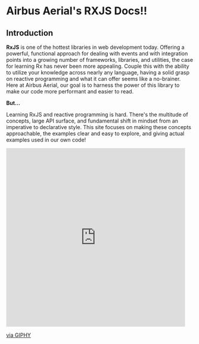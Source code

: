 # Airbus Aerial's RXJS Docs!!

## Introduction

**RxJS** is one of the hottest libraries in web development today. Offering a powerful, functional approach for dealing with events and with integration points into a growing number of frameworks, libraries, and utilities, the case for learning Rx has never been more appealing. Couple this with the ability to utilize your knowledge across nearly any language, having a solid grasp on reactive programming and what it can offer seems like a no-brainer. Here at Airbus Aerial, our goal is to harness the power of this library to make our code more performant and easier to read.

**But...**

Learning RxJS and reactive programming is hard. There's the multitude of concepts, large API surface, and fundamental shift in mindset from an imperative to declarative style. This site focuses on making these concepts approachable, the examples clear and easy to explore, and giving actual examples used in our own code!

<iframe src="https://giphy.com/embed/j3gsT2RsH9K0w" width="480" height="480" frameBorder="0" class="giphy-embed" allowFullScreen></iframe><p><a href="https://giphy.com/gifs/j3gsT2RsH9K0w">via GIPHY</a></p>